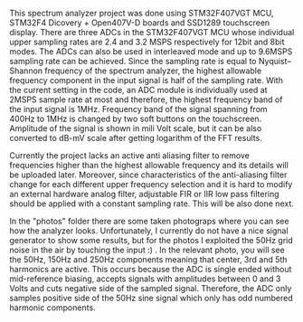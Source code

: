 This spectrum analyzer project was done using STM32F407VGT MCU, STM32F4 Dicovery + Open407V-D boards and SSD1289 touchscreen display.
There are three ADCs in the STM32F407VGT MCU whose individual upper sampling rates are 2.4 and 3.2 MSPS respectively for 12bit and 8bit modes.
The ADCs can also be used in interleaved mode and up to 9.6MSPS sampling rate can be achieved. 
Since the sampling rate is equal to Nyquist–Shannon frequency of the spectrum analyzer, the highest allowable frequency component in the input signal is half of the sampling rate.
With the current setting in the code, an ADC module is individually used at 2MSPS sample rate at most and therefore, the highest frequency band of the input signal is 1MHz. Frequency band of the signal spanning from 400Hz to 1MHz is changed by two soft buttons on the touchscreen.
Amplitude of the signal is shown in mili Volt scale, but it can be also converted to dB-mV scale after getting logarithm of the FFT results.

Currently the project lacks an active anti aliasing filter to remove frequencies higher than the highest allowable frequency and its details will be uploaded later. Moreover, since characteristics of the anti-aliasing filter change for each different upper frequency selection and it is hard to modify an external hardware analog filter, adjustable FIR or IIR low pass filtering should be applied with a constant sampling rate. This will be also done next.

In the "photos" folder there are some taken photograps where you can see how the analyzer looks. Unfortunately, I currently do not have a nice signal generator to show some results, but for the photos I exploited the 50Hz grid noise in the air by touching the input :) . In the relevant photo, you will see the 50Hz, 150Hz and 250Hz components meaning that center, 3rd and 5th harmonics are active. This occurs because the ADC is single ended without mid-reference biasing, accepts signals with amplitudes between 0 and 3 Volts and cuts negative side of the sampled signal. Therefore, the ADC only samples positive side of the 50Hz sine signal which only has odd numbered harmonic components.